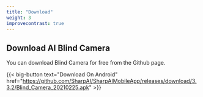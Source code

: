 ```yaml
---
title: "Download"
weight: 3
improvecontrast: true
---
```


## Download AI Blind Camera

You can download Blind Camera for free from the Github page.

{{< big-button text="Download On Android" href="https://github.com/SharpAI/SharpAIMobileApp/releases/download/3.3.2/Blind_Camera_20210225.apk" >}}
